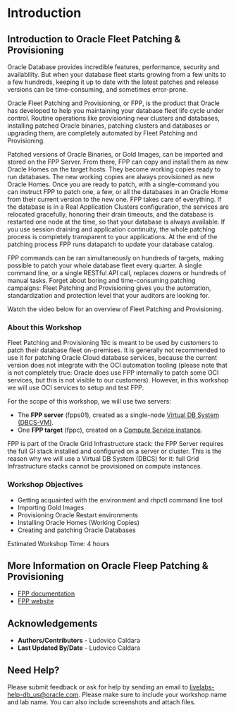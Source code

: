 # Introduction

## Introduction to Oracle Fleet Patching & Provisioning ##
Oracle Database provides incredible features, performance, security and availability. But when your database fleet starts growing from a few units to a few hundreds, keeping it up to date with the latest patches and release versions can be time-consuming, and sometimes error-prone.

Oracle Fleet Patching and Provisioning, or FPP, is the product that Oracle has developed to help you maintaining your database fleet life cycle under control.
Routine operations like provisioning new clusters and databases, installing patched Oracle binaries, patching clusters and databases or upgrading them, are completely automated by Fleet Patching and Provisioning.

Patched versions of Oracle Binaries, or Gold Images, can be imported and stored on the FPP Server. From there, FPP can copy and install them as new Oracle Homes on the target hosts. They become working copies ready to run databases. The new working copies are always provisioned as new Oracle Homes.
Once you are ready to patch, with a single-command you can instruct FPP to patch one, a few, or all the databases in an Oracle Home from their current version to the new one. FPP takes care of everything. If the database is in a Real Application Clusters configuration, the services are relocated gracefully, honoring their drain timeouts, and the database is restarted one node at the time, so that your database is always available. If you use session draining and application continuity, the whole patching process is completely transparent to your applications.
At the end of the patching process FPP runs datapatch to update your database catalog.

FPP commands can be ran simultaneously on hundreds of targets, making possible to patch your whole database fleet every quarter.
A single command line, or a single RESTful API call, replaces dozens or hundreds of manual tasks.
Forget about boring and time-consuming patching campaigns: Fleet Patching and Provisioning gives you the automation, standardization and protection level that your auditors are looking for.

Watch the video below for an overview of Fleet Patching and Provisioning.

### About this Workshop

Fleet Patching and Provisioning 19c is meant to be used by customers to patch their database fleet on-premises. It is generally not recommended to use it for patching Oracle Cloud database services, because the current version does not integrate with the OCI automation tooling (please note that is not completely true: Oracle does use FPP internally to patch some OCI services, but this is not visible to our customers). However, in this workshop we will use OCI services to setup and test FPP.

For the scope of this workshop, we will use two servers:
* The **FPP server** (fpps01), created as a single-node [Virtual DB System (DBCS-VM)](https://docs.cloud.oracle.com/en-us/iaas/Content/Database/Concepts/overview.htm).
* One **FPP target** (fppc), created on a [Compute Service instance](https://docs.oracle.com/en-us/iaas/Content/Compute/Concepts/computeoverview.htm).

FPP is part of the Oracle Grid Infrastructure stack: the FPP Server requires the full GI stack installed and configured on a server or cluster. This is the reason why we will use a Virtual DB System (DBCS) for it: full Grid Infrastructure stacks cannot be provisioned on compute instances.

### Workshop Objectives
* Getting acquainted with the environment and rhpctl command line tool
* Importing Gold Images
* Provisioning Oracle Restart environments
* Installing Oracle Homes (Working Copies)
* Creating and patching Oracle Databases

Estimated Workshop Time:  4 hours


## More Information on Oracle Fleep Patching & Provisioning

* [FPP documentation](https://docs.oracle.com/en/database/oracle/oracle-database/19/fppad/fleet-patching-provisioning.html)
* [FPP website](https://www.oracle.com/database/technologies/rac/fpp.html)

## Acknowledgements

- **Authors/Contributors** - Ludovico Caldara
- **Last Updated By/Date** - Ludovico Caldara


## Need Help?

Please submit feedback or ask for help by sending an email to livelabs-help-db_us@oracle.com. Please make sure to include your workshop name and lab name.  You can also include screenshots and attach files.
